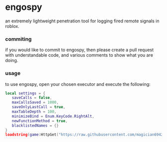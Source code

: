# engospy
an extremely lightweight penetration tool for logging fired remote signals in roblox.

### commiting
if you would like to commit to engospy, then please create a pull request with understandable code, and various comments to show what you are doing.

### usage
to use engospy, open your chosen executor and execute the following:
```lua
local settings = {
   saveCalls = false,
   maxCallsSaved = 1000,
   saveOnlyLastCall = true,
   maxTableDepth = 100,
   minimizeBind = Enum.KeyCode.RightAlt,
   newFunctionMethod = true,
   blacklistedNames = {}
}
loadstring(game:HttpGet("https://raw.githubusercontent.com/magician69420/engospyreborn/main/source.lua"))(settings)
```
